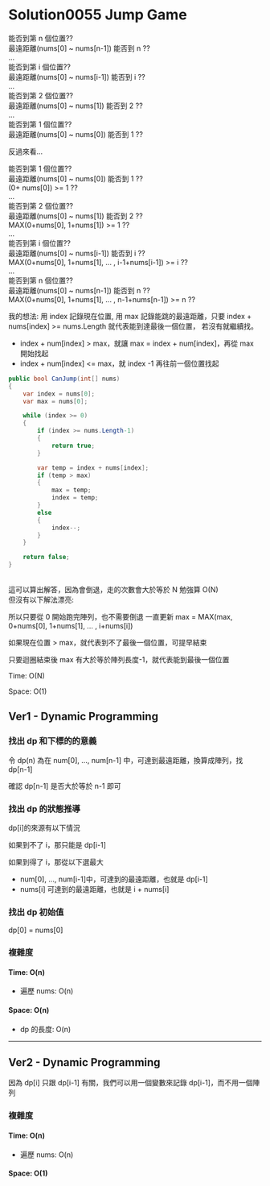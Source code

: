 ﻿# Solution0055 Jump Game

能否到第 n 個位置??
<br/>最遠距離(nums[0] ~ nums[n-1]) 能否到 n ??
<br/>...
<br/>能否到第 i 個位置??
<br/>最遠距離(nums[0] ~ nums[i-1]) 能否到 i ??
<br/>...
<br/>能否到第 2 個位置??
<br/>最遠距離(nums[0] ~ nums[1]) 能否到 2 ??
<br/>...
<br/>能否到第 1 個位置??
<br/>最遠距離(nums[0] ~ nums[0]) 能否到 1 ??

反過來看...

能否到第 1 個位置??
<br/>最遠距離(nums[0] ~ nums[0]) 能否到 1 ??
<br/>(0+ nums[0]) >= 1 ??
<br/>...
<br/>能否到第 2 個位置??
<br/>最遠距離(nums[0] ~ nums[1]) 能否到 2 ??
<br/>MAX(0+nums[0], 1+nums[1]) >= 1 ??
<br/>...
<br/>能否到第 i 個位置??
<br/>最遠距離(nums[0] ~ nums[i-1]) 能否到 i ??
<br/>MAX(0+nums[0], 1+nums[1], ... , i-1+nums[i-1]) >= i ??
<br/>...
<br/>能否到第 n 個位置??
<br/>最遠距離(nums[0] ~ nums[n-1]) 能否到 n ??
<br/>MAX(0+nums[0], 1+nums[1], ... , n-1+nums[n-1]) >= n ??

我的想法: 用 index 記錄現在位置, 用 max 記錄能跳的最遠距離，只要 index + nums[index] >= nums.Length 就代表能到達最後一個位置，
若沒有就繼續找。

- index + num[index] > max，就讓 max = index + num[index]，再從 max 開始找起
- index + num[index] <= max，就 index -1 再往前一個位置找起

```csharp
public bool CanJump(int[] nums)
{
    var index = nums[0];
    var max = nums[0];

    while (index >= 0)
    {
        if (index >= nums.Length-1)
        {
            return true;
        }

        var temp = index + nums[index];
        if (temp > max)
        {
            max = temp;
            index = temp;
        }
        else
        {
            index--;
        }
    }

    return false;
}
```

<br/>這可以算出解答，因為會倒退，走的次數會大於等於 N 勉強算 O(N) 
<br/>但沒有以下解法漂亮:

所以只要從 0 開始跑完陣列，也不需要倒退
一直更新 max = MAX(max, 0+nums[0], 1+nums[1], ... , i+nums[i])

如果現在位置 > max，就代表到不了最後一個位置，可提早結束

只要迴圈結束後 max 有大於等於陣列長度-1，就代表能到最後一個位置

Time: O(N)

Space: O(1)

## Ver1 - Dynamic Programming

### 找出 dp 和下標的的意義

令 dp(n) 為在 num[0], ..., num[n-1] 中，可達到最遠距離，換算成陣列，找 dp[n-1]  

確認 dp[n-1] 是否大於等於 n-1 即可

### 找出 dp 的狀態推導

dp[i]的來源有以下情況

如果到不了 i，那只能是 dp[i-1]

如果到得了 i，那從以下選最大
- num[0], ..., num[i-1]中，可達到的最遠距離，也就是 dp[i-1]
- nums[i] 可達到的最遠距離，也就是 i + nums[i]

### 找出 dp 初始值

dp[0] = nums[0]

### 複雜度

#### Time: O(n)
- 遍歷 nums: O(n)

#### Space: O(n)
- dp 的長度: O(n)

---

## Ver2 - Dynamic Programming

因為 dp[i] 只跟 dp[i-1] 有關，我們可以用一個變數來記錄 dp[i-1]，而不用一個陣列

### 複雜度

#### Time: O(n)
- 遍歷 nums: O(n)

#### Space: O(1)